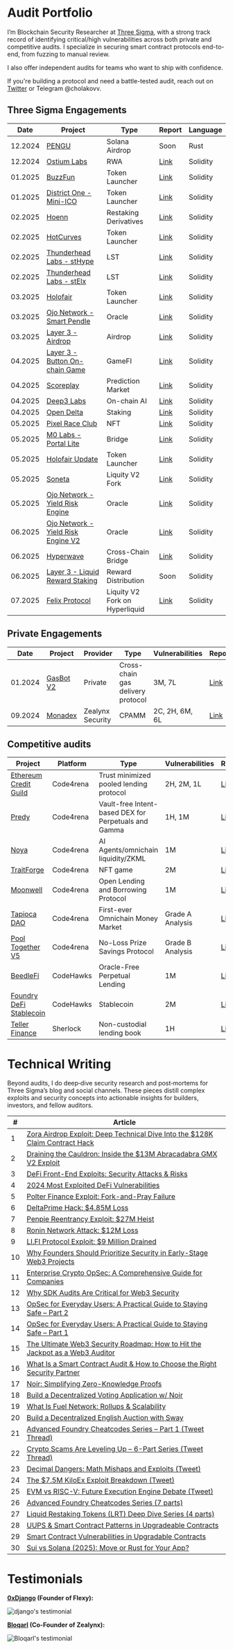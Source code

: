 # Audit Portfolio

I’m Blockchain Security Researcher at [Three Sigma](https://threesigma.xyz/), with a strong track record of identifying critical/high vulnerabilities across both private and competitive audits. I specialize in securing smart contract protocols end-to-end, from fuzzing to manual review.

I also offer independent audits for teams who want to ship with confidence.

If you're building a protocol and need a battle-tested audit, reach out on [Twitter](https://x.com/cholakovvv) or Telegram @cholakovv.

## Three Sigma Engagements

| Date    | Project                                                            | Type                  | Report                                                                                                   | Language |
| ------- | ------------------------------------------------------------------ | --------------------- | -------------------------------------------------------------------------------------------------------- | -------- |
| 12.2024 | [PENGU](https://pudgypenguins.com/)                                | Solana Airdrop        | Soon                                                                                                     | Rust     |
| 12.2024 | [Ostium Labs](https://www.ostium.io/)                              | RWA                   | [Link](https://cdn.sanity.io/files/qoqld077/staging/5c808fe111c8bcc61fed03f4d0f88e79fe387796.pdf)        | Solidity |
| 01.2025 | [BuzzFun](https://buzz.fun/)                                       | Token Launcher        | [Link](https://cdn.sanity.io/files/qoqld077/staging/60e05f736db459727fa7b1ebb7322169afac2e42.pdf)        | Solidity |
| 01.2025 | [District One - Mini-ICO](https://districtone.io/)                 | Token Launcher        | [Link](https://github.com/threesigmaxyz/publications/blob/main/audits/DistrictOne-2/Mini-ICO.pdf)        | Solidity |
| 02.2025 | [Hoenn](https://www.hoenn.fi/)                                     | Restaking Derivatives | [Link](https://cdn.sanity.io/files/qoqld077/staging/1a01c3cde53ae51681e2f875cffa01710e7e20f0.pdf)        | Solidity |
| 02.2025 | [HotCurves](https://www.hotcurves.fun/)                            | Token Launcher        | [Link](https://cdn.sanity.io/files/qoqld077/staging/4f12e4d502595bcf9fc197149a421e099a392626.pdf)        | Solidity |
| 02.2025 | [Thunderhead Labs - stHype](https://thunderhead.xyz/)              | LST                   | [Link](https://github.com/threesigmaxyz/publications/blob/main/audits/thunderhead/stHype.pdf)            | Solidity |
| 02.2025 | [Thunderhead Labs - stElx](https://thunderhead.xyz/)               | LST                   | [Link](https://github.com/threesigmaxyz/publications/blob/main/audits/thunderhead/stElx.pdf)             | Solidity |
| 03.2025 | [Holofair](https://stage-holofair.com/)                            | Token Launcher        | [Link](https://github.com/threesigmaxyz/publications/blob/main/audits/mirai/Holofair.pdf)                | Solidity |
| 03.2025 | [Ojo Network - Smart Pendle](https://ojo.network/)                 | Oracle                | [Link](https://github.com/threesigmaxyz/publications/blob/main/audits/Ojo-Network/OjoSmartPendle.pdf)    | Solidity |
| 03.2025 | [Layer 3 - Airdrop](https://app.layer3.xyz/discover)               | Airdrop               | [Link](https://github.com/threesigmaxyz/publications/blob/main/audits/layer3/Layer3-Airdrop.pdf)         | Solidity |
| 04.2025 | [Layer 3 - Button On-chain Game](https://app.layer3.xyz/discover)  | GameFI                | [Link](https://github.com/threesigmaxyz/publications/blob/main/audits/layer3/Layer3-Button.pdf)          | Solidity |
| 04.2025 | [Scoreplay](https://scoreplay.xyz/)                                | Prediction Market     | [Link](https://github.com/threesigmaxyz/publications/blob/main/audits/scoreplay/SCOREPLAY.pdf)           | Solidity |
| 04.2025 | [Deep3 Labs](https://www.deep3.ai/)                                | On-chain AI           | [Link](https://github.com/threesigmaxyz/publications/blob/main/audits/deep3/Deep3.pdf)                   | Solidity |
| 04.2025 | [Open Delta](https://www.opendelta.com/)                           | Staking               | [Link](https://github.com/threesigmaxyz/publications/blob/main/audits/opendelta/IndexTokenStaking.pdf)   | Solidity |
| 05.2025 | [Pixel Race Club](https://pixelraceclub.com/)                      | NFT                   | [Link](https://cdn.sanity.io/files/qoqld077/staging/6d79c43066b4941b325d2bfe23976e02d1b30ec8.pdf)        | Solidity |
| 05.2025 | [M0 Labs - Portal Lite](https://www.m0.org/)                       | Bridge                | [Link](https://github.com/threesigmaxyz/publications/blob/main/audits/m0labs-2/M0PortalLite.pdf)         | Solidity |
| 05.2025 | [Holofair Update](https://stage-holofair.com/)                     | Token Launcher        | [Link](https://github.com/threesigmaxyz/publications/blob/main/audits/mirai/Holofair-Update.pdf)         | Solidity |
| 05.2025 | [Soneta]()                                                         | Liquity V2 Fork       | [Link](https://threesigma.xyz/case-studies/stablecoin/soneta)                                                                                                     | Solidity |
| 05.2025 | [Ojo Network - Yield Risk Engine](https://ojo.network/)            | Oracle                | [Link](https://github.com/threesigmaxyz/publications/blob/main/audits/Ojo-Network/YieldRiskEngine.pdf)   | Solidity |
| 06.2025 | [Ojo Network - Yield Risk Engine V2](https://ojo.network/)         | Oracle                | [Link](https://github.com/threesigmaxyz/publications/blob/main/audits/Ojo-Network/YieldRiskEngineV2.pdf) | Solidity |
| 06.2025 | [Hyperwave]()                                                      | Cross-Chain Bridge    | [Link](https://threesigma.xyz/case-studies/bridge/hyperwave-1)                                                                                                     | Solidity |
| 06.2025 | [Layer 3 - Liquid Reward Staking](https://app.layer3.xyz/discover) | Reward Distribution   | Soon                                                                                                     | Solidity |
| 07.2025 | [Felix Protocol](https://www.usefelix.xyz/) | Liquity V2 Fork on Hyperliquid   | [Link](https://threesigma.xyz/case-studies/lending/felix-protocol)                                                                                                     | Solidity |


## Private Engagements

Date | Project                             | Provider | Type                 | Vulnerabilities | Report                             | Language |
| ---- | ------------------------------------ | --------- | --------------------------------- | -------------------------- | ---------------------------------- | -------- |
| 01.2024 | [GasBot V2](https://www.gasbot.xyz/) | Private | Cross-chain gas delivery protocol | 3M, 7L         | [Link](./reports/solo/GasBotV2.md) | Solidity |
| 09.2024 | [Monadex](https://docs.monadex.exchange/) | Zealynx Security | CPAMM | 2C, 2H, 6M, 6L         | [Link](https://github.com/ZealynxSecurity/Zealynx/blob/main/Zealynx-portfolio/audit-portfolio/Monadex%20Report.pdf) | Solidity |


## Competitive audits

| Project                                                                                | Platform  | Type                                     | Vulnerabilities | Report                                                                             | Language |
| --------------------------------------------------------------------------------------- | --------- | ---------------------------------------------------- | -------------------------- | ---------------------------------------------------------------------------------- | -------- |
| [Ethereum Credit Guild](https://code4rena.com/audits/2023-12-ethereum-credit-guild#top) | Code4rena | Trust minimized pooled lending protocol              | 2H, 2M, 1L      | [Link](https://code4rena.com/audits/2023-12-ethereum-credit-guild)                 | Solidity |
| [Predy](https://code4rena.com/audits/2024-05-predy#top)                                 | Code4rena | Vault-free Intent-based DEX for Perpetuals and Gamma | 1H, 1M            | [Link](https://code4rena.com/reports/2024-05-predy)                               | Solidity |
| [Noya](https://code4rena.com/audits/2024-04-noya#top)                                   | Code4rena | AI Agents/omnichain liquidity/ZKML                   | 1M                   | [Link](https://code4rena.com/audits/2024-04-noya)                                  | Solidity |
| [TraitForge](https://code4rena.com/audits/2024-07-traitforge)                           | Code4rena | NFT game                                            | 2M                   | [Link](https://code4rena.com/audits/2024-07-traitforge)                            | Solidity |
| [Moonwell](https://code4rena.com/audits/2023-07-moonwell#top)                           | Code4rena | Open Lending and Borrowing Protocol                  | 1M                   | [Link](./reports/contests/Code4rena/RED-LOTUS-REACH/Moonwell.md)                   | Solidity |
| [Tapioca DAO](https://code4rena.com/audits/2023-07-tapioca-dao#top)                     | Code4rena | First-ever Omnichain Money Market                    | Grade A Analysis           | [Link](./reports/contests/Code4rena/RED-LOTUS-REACH/Tapioca.md)                    | Solidity |
| [Pool Together V5](https://code4rena.com/audits/2023-08-pooltogether-v5-part-deux#top)  | Code4rena | No-Loss Prize Savings Protocol                       | Grade B Analysis           | [Link](./reports/contests/Code4rena/PoolTogetherV5.md)                             | Solidity |
| [BeedleFi](https://www.codehawks.com/contests/clkbo1fa20009jr08nyyf9wbx)                | CodeHawks | Oracle-Free Perpetual Lending                        | 1M                   | [Link](./reports/contests/CodeHawks/BeedleFi.md)                                   | Solidity |
| [Foundry DeFi Stablecoin](https://www.codehawks.com/contests/cljx3b9390009liqwuedkn0m0) | CodeHawks | Stablecoin                                           | 2M                   | [Link](./reports/contests/CodeHawks/FoundryDefiStablecoin.md)                      | Solidity |
| [Teller Finance](https://audits.sherlock.xyz/contests/295)                              | Sherlock  | Non-custodial lending book                           | 1H                     | [Link](https://github.com/sherlock-audit/2024-04-teller-finance-judging/issues/49) | Solidity |

# Technical Writing

Beyond audits, I do deep‑dive security research and post‑mortems for Three Sigma’s blog and social channels. These pieces distill complex exploits and security concepts into actionable insights for builders, investors, and fellow auditors.

| # | Article |
|---|---|
| 1 | [Zora Airdrop Exploit: Deep Technical Dive Into the $128K Claim Contract Hack](https://threesigma.xyz/blog/exploit/zora-airdrop-exploit-analysis) |
| 2 | [Draining the Cauldron: Inside the $13M Abracadabra GMX V2 Exploit](https://threesigma.xyz/blog/exploit/abracadabra-gmx-defi-exploit-explained) |
| 3 | [DeFi Front-End Exploits: Security Attacks & Risks](https://threesigma.xyz/blog/exploit/defi-front-end-exploits) |
| 4 | [2024 Most Exploited DeFi Vulnerabilities](https://threesigma.xyz/blog/exploit/2024-defi-exploits-top-vulnerabilities) |
| 5 | [Polter Finance Exploit: Fork-and-Pray Failure](https://threesigma.xyz/blog/exploit/polter-finance-exploit-explained-usd12m-loss) |
| 6 | [DeltaPrime Hack: $4.85M Loss](https://threesigma.xyz/blog/exploit/deltaprime-defi-exploit-avalanche-arbitrum-hack) |
| 7 | [Penpie Reentrancy Exploit: $27M Heist](https://threesigma.xyz/blog/exploit/penpie-reentrancy-exploit-analysis) |
| 8 | [Ronin Network Attack: $12M Loss](https://threesigma.xyz/blog/exploit/ronin-network-12m-exploit-analysis) |
| 9 | [LI.FI Protocol Exploit: $9 Million Drained](https://threesigma.xyz/blog/exploit/lifi-9m-protocol-exploit-analysis) |
| 10 | [Why Founders Should Prioritize Security in Early-Stage Web3 Projects](https://threesigma.xyz/blog/defi/web3-security-for-founders) |
| 11 | [Enterprise Crypto OpSec: A Comprehensive Guide for Companies](https://threesigma.xyz/blog/opsec/enterprise-crypto-opsec-guide-2025) |
| 12 | [Why SDK Audits Are Critical for Web3 Security](https://threesigma.xyz/blog/sdk/web3-sdk-audits-security-guide) |
| 13 | [OpSec for Everyday Users: A Practical Guide to Staying Safe – Part 2](https://threesigma.xyz/blog/opsec/crypto-opsec-guide-part-2-device-privacy-security) |
| 14 | [OpSec for Everyday Users: A Practical Guide to Staying Safe – Part 1](https://threesigma.xyz/blog/opsec/crypto-opsec-guide-part-1-private-key-phishing-security) |
| 15 | [The Ultimate Web3 Security Roadmap: How to Hit the Jackpot as a Web3 Auditor](https://threesigma.xyz/blog/solidity/web3-security-auditor-roadmap-how-to-start-and-succeed) |
| 16 | [What Is a Smart Contract Audit & How to Choose the Right Security Partner](https://threesigma.xyz/blog/solidity/what-is-a-smart-contract-audit-and-how-to-choose-the-right-security-partner) |
| 17 | [Noir: Simplifying Zero-Knowledge Proofs](https://threesigma.xyz/blog/zk/noir-simplifying-zero-knowledge-proofs) |
| 18 | [Build a Decentralized Voting Application w/ Noir](https://threesigma.xyz/blog/zk/build-noir-decentralized-voting-application) |
| 19 | [What Is Fuel Network: Rollups & Scalability](https://threesigma.xyz/blog/ecosystem/fuel-network-ethereum-rollups-blockchain-scalability) |
| 20 | [Build a Decentralized English Auction with Sway](https://threesigma.xyz/blog/ecosystem/build-decentralized-english-auction-sway) |
| 21 | [Advanced Foundry Cheatcodes Series – Part 1 (Tweet Thread)](https://x.com/threesigmaxyz/status/1934901447885238329) |
| 22 | [Crypto Scams Are Leveling Up – 6-Part Series (Tweet Thread)](https://x.com/threesigmaxyz/status/1933139062183035003) |
| 23 | [Decimal Dangers: Math Mishaps and Exploits (Tweet)](https://x.com/threesigmaxyz/status/1929838159019299072) |
| 24 | [The $7.5M KiloEx Exploit Breakdown (Tweet)](https://x.com/threesigmaxyz/status/1919704100490387840) |
| 25 | [EVM vs RISC-V: Future Execution Engine Debate (Tweet)](https://x.com/threesigmaxyz/status/1917910540560617970) |
| 26 | [Advanced Foundry Cheatcodes Series (7 parts)](https://threesigma.xyz/blog/foundry/foundry-vs-hardhat-solidity-testing-tools) |
| 27 | [Liquid Restaking Tokens (LRT) Deep Dive Series (4 parts)](https://threesigma.xyz/blog/lrt's/liquid-staking-vs-restaking-lsts-vs-lrts) |
| 28 | [UUPS & Smart Contract Patterns in Upgradeable Contracts](https://threesigma.xyz/blog/web3-security/upgradeable-smart-contracts-proxy-patterns-ethereu) |
| 29 | [Smart Contract Vulnerabilities in Upgradable Contracts](https://threesigma.xyz/blog/web3-security/upgradeable-contract-security-risks-vulnerabilities) |
| 30 | [Sui vs Solana (2025): Move or Rust for Your App?](https://threesigma.xyz/blog/ecosystem/sui-vs-solana-guide) |



# Testimonials

**[0xDjango](https://x.com/0xDjangoOnChain) (Founder of Flexy):**

![django's testimonial](/testimonials/Django.png)

**[Bloqarl](https://x.com/TheBlockChainer) (Co-Founder of Zealynx):**

![Bloqarl's testimonial](/testimonials/Screenshot%202024-11-26%20at%2013.52.12.png)


